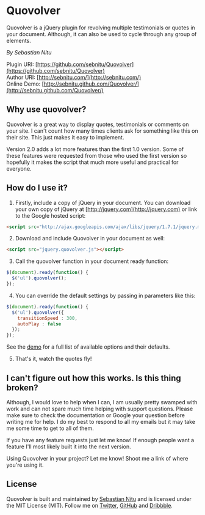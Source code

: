 # Quovolver
Quovolver is a jQuery plugin for revolving multiple testimonials or quotes in your document. Although, it can also be used to cycle through any group of elements.

*By Sebastian Nitu*

Plugin URI:	[https://github.com/sebnitu/Quovolver](https://github.com/sebnitu/Quovolver)  
Author URI:	[http://sebnitu.com/](http://sebnitu.com/)  
Online Demo: [http://sebnitu.github.com/Quovolver/](http://sebnitu.github.com/Quovolver/)

## Why use quovolver?

Quovolver is a great way to display quotes, testimonials or comments on your site. I can't count how many times clients ask for something like this on their site. This just makes it easy to implement.

Version 2.0 adds a lot more features than the first 1.0 version. Some of these features were requested from those who used the first version so hopefully it makes the script that much more useful and practical for everyone.

## How do I use it?

1) Firstly, include a copy of jQuery in your document. You can download your own copy of jQuery at [http://jquery.com](http://jquery.com) or link to the Google hosted script:

```html
<script src="http://ajax.googleapis.com/ajax/libs/jquery/1.7.1/jquery.min.js"></script>
```

2) Download and include Quovolver in your document as well:

```html
<script src="jquery.quovolver.js"></script>
```

3) Call the quovolver function in your document ready function:

```javascript
$(document).ready(function() {
  $('ul').quovolver();
});
```

4) You can override the default settings by passing in parameters like this:

```javascript
$(document).ready(function() {
  $('ul').quovolver({
    transitionSpeed : 300,
    autoPlay : false
  });
});
```
See the [demo](http://sebnitu.github.io/Quovolver/) for a full list of available options and their defaults.
   
5) That's it, watch the quotes fly!


## I can't figure out how this works. Is this thing broken?

Although, I would love to help when I can, I am usually pretty swamped with work and can not spare much time helping with support questions. Please make sure to check the documentation or Google your question before writing me for help. I do my best to respond to all my emails but it may take me some time to get to all of them.

If you have any feature requests just let me know! If enough people want a feature I'll most likely built it into the next version.

Using Quovolver in your project? Let me know! Shoot me a link of where you're using it.

## License

Quovolver is built and maintained by [Sebastian Nitu](http://sebnitu.com/) and is licensed under the MIT License (MIT). Follow me on [Twitter](https://twitter.com/sebnitu), [GitHub](https://github.com/sebnitu) and [Dribbble](http://dribbble.com/sebnitu).
